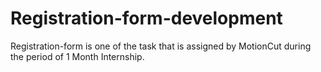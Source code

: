 # Registration-form-development
Registration-form is one of the task that is assigned by MotionCut during the period of 1 Month Internship.

